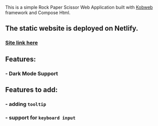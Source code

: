 This is a simple Rock Paper Scissor Web Application built with [Kobweb](https://github.com/varabyte/kobweb) framework and Compose Html.

## The static website is deployed on Netlify.
### [Site link here](https://astonishing-beignet-6ac520.netlify.app/)

## Features:
### - Dark Mode Support

## Features to add:
### - adding `tooltip`
### - support for `keyboard input`
